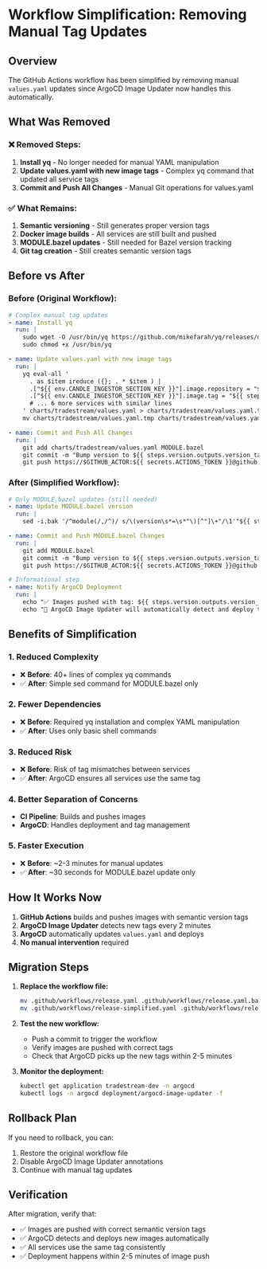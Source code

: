 # Workflow Simplification: Removing Manual Tag Updates

## Overview

The GitHub Actions workflow has been simplified by removing manual `values.yaml` updates since ArgoCD Image Updater now handles this automatically.

## What Was Removed

### ❌ **Removed Steps:**

1. **Install yq** - No longer needed for manual YAML manipulation
2. **Update values.yaml with new image tags** - Complex yq command that updated all service tags
3. **Commit and Push All Changes** - Manual Git operations for values.yaml

### ✅ **What Remains:**

1. **Semantic versioning** - Still generates proper version tags
2. **Docker image builds** - All services are still built and pushed
3. **MODULE.bazel updates** - Still needed for Bazel version tracking
4. **Git tag creation** - Still creates semantic version tags

## Before vs After

### **Before (Original Workflow):**
```yaml
# Complex manual tag updates
- name: Install yq
  run: |
    sudo wget -O /usr/bin/yq https://github.com/mikefarah/yq/releases/download/v4.35.1/yq_linux_amd64
    sudo chmod +x /usr/bin/yq

- name: Update values.yaml with new image tags
  run: |
    yq eval-all '
      . as $item ireduce ({}; . * $item ) |
      .["${{ env.CANDLE_INGESTOR_SECTION_KEY }}"].image.repository = "${{ env.CANDLE_INGESTOR_REPO }}" |
      .["${{ env.CANDLE_INGESTOR_SECTION_KEY }}"].image.tag = "${{ steps.version.outputs.version_tag }}" |
      # ... 6 more services with similar lines
    ' charts/tradestream/values.yaml > charts/tradestream/values.yaml.tmp
    mv charts/tradestream/values.yaml.tmp charts/tradestream/values.yaml

- name: Commit and Push All Changes
  run: |
    git add charts/tradestream/values.yaml MODULE.bazel
    git commit -m "Bump version to ${{ steps.version.outputs.version_tag }}"
    git push https://$GITHUB_ACTOR:${{ secrets.ACTIONS_TOKEN }}@github.com/${{ github.repository }} HEAD:${{ github.ref }}
```

### **After (Simplified Workflow):**
```yaml
# Only MODULE.bazel updates (still needed)
- name: Update MODULE.bazel version
  run: |
    sed -i.bak '/^module(/,/^)/ s/\(version\s*=\s*"\)[^"]\+"/\1'"${{ steps.version.outputs.version_tag }}"'"/' MODULE.bazel

- name: Commit and Push MODULE.bazel Changes
  run: |
    git add MODULE.bazel
    git commit -m "Bump version to ${{ steps.version.outputs.version_tag }}"
    git push https://$GITHUB_ACTOR:${{ secrets.ACTIONS_TOKEN }}@github.com/${{ github.repository }} HEAD:${{ github.ref }}

# Informational step
- name: Notify ArgoCD Deployment
  run: |
    echo "✅ Images pushed with tag: ${{ steps.version.outputs.version_tag }}"
    echo "🔄 ArgoCD Image Updater will automatically detect and deploy the new images within 2-5 minutes"
```

## Benefits of Simplification

### **1. Reduced Complexity**
- ❌ **Before**: 40+ lines of complex yq commands
- ✅ **After**: Simple sed command for MODULE.bazel only

### **2. Fewer Dependencies**
- ❌ **Before**: Required yq installation and complex YAML manipulation
- ✅ **After**: Uses only basic shell commands

### **3. Reduced Risk**
- ❌ **Before**: Risk of tag mismatches between services
- ✅ **After**: ArgoCD ensures all services use the same tag

### **4. Better Separation of Concerns**
- **CI Pipeline**: Builds and pushes images
- **ArgoCD**: Handles deployment and tag management

### **5. Faster Execution**
- ❌ **Before**: ~2-3 minutes for manual updates
- ✅ **After**: ~30 seconds for MODULE.bazel update only

## How It Works Now

1. **GitHub Actions** builds and pushes images with semantic version tags
2. **ArgoCD Image Updater** detects new tags every 2 minutes
3. **ArgoCD** automatically updates `values.yaml` and deploys
4. **No manual intervention** required

## Migration Steps

1. **Replace the workflow file:**
   ```bash
   mv .github/workflows/release.yaml .github/workflows/release.yaml.backup
   mv .github/workflows/release-simplified.yaml .github/workflows/release.yaml
   ```

2. **Test the new workflow:**
   - Push a commit to trigger the workflow
   - Verify images are pushed with correct tags
   - Check that ArgoCD picks up the new tags within 2-5 minutes

3. **Monitor the deployment:**
   ```bash
   kubectl get application tradestream-dev -n argocd
   kubectl logs -n argocd deployment/argocd-image-updater -f
   ```

## Rollback Plan

If you need to rollback, you can:
1. Restore the original workflow file
2. Disable ArgoCD Image Updater annotations
3. Continue with manual tag updates

## Verification

After migration, verify that:
- ✅ Images are pushed with correct semantic version tags
- ✅ ArgoCD detects and deploys new images automatically
- ✅ All services use the same tag consistently
- ✅ Deployment happens within 2-5 minutes of image push 